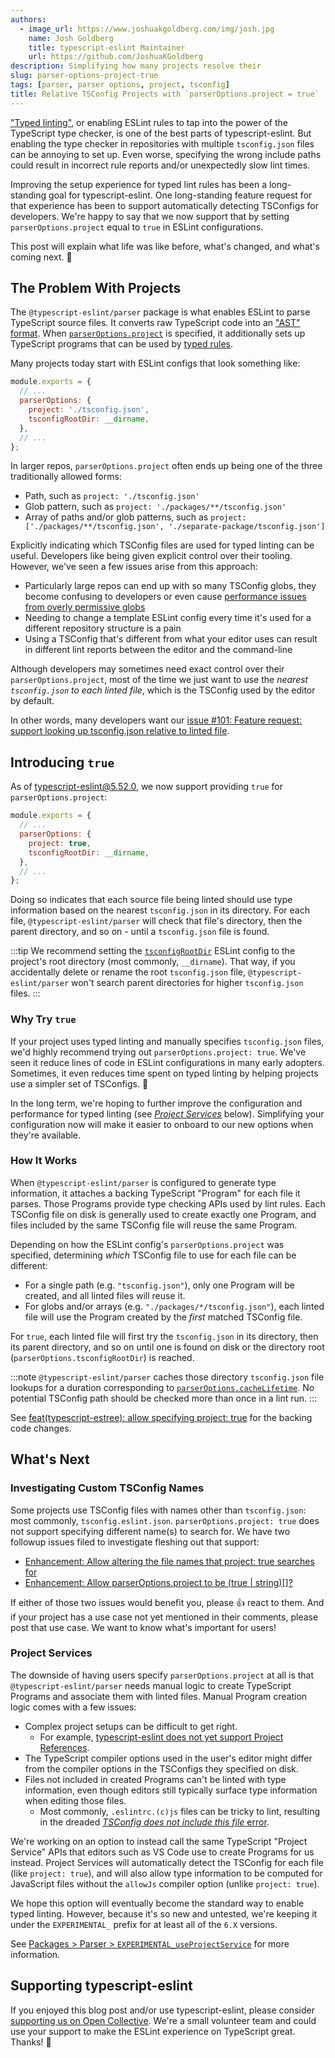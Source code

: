 ```yaml
---
authors:
  - image_url: https://www.joshuakgoldberg.com/img/josh.jpg
    name: Josh Goldberg
    title: typescript-eslint Maintainer
    url: https://github.com/JoshuaKGoldberg
description: Simplifying how many projects resolve their
slug: parser-options-project-true
tags: [parser, parser options, project, tsconfig]
title: Relative TSConfig Projects with `parserOptions.project = true`
---
```


["Typed linting"](/linting/typed-linting), or enabling ESLint rules to tap into the power of the TypeScript type checker, is one of the best parts of typescript-eslint.
But enabling the type checker in repositories with multiple `tsconfig.json` files can be annoying to set up.
Even worse, specifying the wrong include paths could result in incorrect rule reports and/or unexpectedly slow lint times.

Improving the setup experience for typed lint rules has been a long-standing goal for typescript-eslint.
One long-standing feature request for that experience has been to support automatically detecting TSConfigs for developers.
We're happy to say that we now support that by setting `parserOptions.project` equal to `true` in ESLint configurations.

This post will explain what life was like before, what's changed, and what's coming next. 🎉

<!--truncate-->

## The Problem With Projects

The `@typescript-eslint/parser` package is what enables ESLint to parse TypeScript source files.
It converts raw TypeScript code into an ["AST" format](./2022-12-05-asts-and-typescript-eslint.md).
When [`parserOptions.project`](/packages/parser#project) is specified, it additionally sets up TypeScript programs that can be used by [typed rules](/developers/custom-rules#typed-rules).

Many projects today start with ESLint configs that look something like:

```js
module.exports = {
  // ...
  parserOptions: {
    project: './tsconfig.json',
    tsconfigRootDir: __dirname,
  },
  // ...
};
```

In larger repos, `parserOptions.project` often ends up being one of the three traditionally allowed forms:

- Path, such as `project: './tsconfig.json'`
- Glob pattern, such as `project: './packages/**/tsconfig.json'`
- Array of paths and/or glob patterns, such as `project: ['./packages/**/tsconfig.json', './separate-package/tsconfig.json']`

Explicitly indicating which TSConfig files are used for typed linting can be useful.
Developers like being given explicit control over their tooling.
However, we've seen a few issues arise from this approach:

- Particularly large repos can end up with so many TSConfig globs, they become confusing to developers or even cause [performance issues from overly permissive globs](/linting/troubleshooting/performance-troubleshooting#wide-includes-in-your-eslint-options)
- Needing to change a template ESLint config every time it's used for a different repository structure is a pain
- Using a TSConfig that's different from what your editor uses can result in different lint reports between the editor and the command-line

Although developers may sometimes need exact control over their `parserOptions.project`, most of the time we just want to use the _nearest `tsconfig.json` to each linted file_, which is the TSConfig used by the editor by default.

In other words, many developers want our [issue #101: Feature request: support looking up tsconfig.json relative to linted file](https://github.com/typescript-eslint/typescript-eslint/issues/101).

## Introducing `true`

As of typescript-eslint@5.52.0, we now support providing `true` for `parserOptions.project`:

```js
module.exports = {
  // ...
  parserOptions: {
    project: true,
    tsconfigRootDir: __dirname,
  },
  // ...
};
```

Doing so indicates that each source file being linted should use type information based on the nearest `tsconfig.json` in its directory.
For each file, `@typescript-eslint/parser` will check that file's directory, then the parent directory, and so on - until a `tsconfig.json` file is found.

:::tip
We recommend setting the [`tsconfigRootDir`](/packages/parser#tsconfigrootdir) ESLint config to the project's root directory (most commonly, `__dirname`).
That way, if you accidentally delete or rename the root `tsconfig.json` file, `@typescript-eslint/parser` won't search parent directories for higher `tsconfig.json` files.
:::

### Why Try `true`

If your project uses typed linting and manually specifies `tsconfig.json` files, we'd highly recommend trying out `parserOptions.project: true`.
We've seen it reduce lines of code in ESLint configurations in many early adopters.
Sometimes, it even reduces time spent on typed linting by helping projects use a simpler set of TSConfigs. 🚀

In the long term, we're hoping to further improve the configuration and performance for typed linting (see _[Project Services](#project-services)_ below).
Simplifying your configuration now will make it easier to onboard to our new options when they're available.

### How It Works

When `@typescript-eslint/parser` is configured to generate type information, it attaches a backing TypeScript "Program" for each file it parses.
Those Programs provide type checking APIs used by lint rules.
Each TSConfig file on disk is generally used to create exactly one Program, and files included by the same TSConfig file will reuse the same Program.

Depending on how the ESLint config's `parserOptions.project` was specified, determining _which_ TSConfig file to use for each file can be different:

- For a single path (e.g. `"tsconfig.json"`), only one Program will be created, and all linted files will reuse it.
- For globs and/or arrays (e.g. `"./packages/*/tsconfig.json"`), each linted file will use the Program created by the _first_ matched TSConfig file.

For `true`, each linted file will first try the `tsconfig.json` in its directory, then its parent directory, and so on until one is found on disk or the directory root (`parserOptions.tsconfigRootDir`) is reached.

:::note
`@typescript-eslint/parser` caches those directory `tsconfig.json` file lookups for a duration corresponding to [`parserOptions.cacheLifetime`](/packages/parser#cachelifetime).
No potential TSConfig path should be checked more than once in a lint run.
:::

See [feat(typescript-estree): allow specifying project: true](https://github.com/typescript-eslint/typescript-eslint/pull/6084) for the backing code changes.

## What's Next

### Investigating Custom TSConfig Names

Some projects use TSConfig files with names other than `tsconfig.json`: most commonly, `tsconfig.eslint.json`.
`parserOptions.project: true` does not support specifying different name(s) to search for.
We have two followup issues filed to investigate fleshing out that support:

- [Enhancement: Allow altering the file names that project: true searches for](https://github.com/typescript-eslint/typescript-eslint/issues/7383)
- [Enhancement: Allow parserOptions.project to be (true | string)[]?](https://github.com/typescript-eslint/typescript-eslint/issues/7384)

If either of those two issues would benefit you, please 👍 react to them.
And if your project has a use case not yet mentioned in their comments, please post that use case.
We want to know what's important for users!

### Project Services

The downside of having users specify `parserOptions.project` at all is that `@typescript-eslint/parser` needs manual logic to create TypeScript Programs and associate them with linted files.
Manual Program creation logic comes with a few issues:

- Complex project setups can be difficult to get right.
  - For example, [typescript-eslint does not yet support Project References](https://github.com/typescript-eslint/typescript-eslint/issues/2094).
- The TypeScript compiler options used in the user's editor might differ from the compiler options in the TSConfigs they specified on disk.
- Files not included in created Programs can't be linted with type information, even though editors still typically surface type information when editing those files.
  - Most commonly, `.eslintrc.(c)js` files can be tricky to lint, resulting in the dreaded [_TSConfig does not include this file_ error](/linting/troubleshooting#i-get-errors-telling-me-eslint-was-configured-to-run--however-that-tsconfig-does-not--none-of-those-tsconfigs-include-this-file).

We're working on an option to instead call the same TypeScript "Project Service" APIs that editors such as VS Code use to create Programs for us instead.
Project Services will automatically detect the TSConfig for each file (like `project: true`), and will also allow type information to be computed for JavaScript files without the `allowJs` compiler option (unlike `project: true`).

We hope this option will eventually become the standard way to enable typed linting.
However, because it's so new and untested, we're keeping it under the `EXPERIMENTAL_` prefix for at least all of the `6.X` versions.

See [Packages > Parser > `EXPERIMENTAL_useProjectService`](/packages/parser#EXPERIMENTAL_useProjectService) for more information.

## Supporting typescript-eslint

If you enjoyed this blog post and/or use typescript-eslint, please consider [supporting us on Open Collective](https://opencollective.com/typescript-eslint).
We're a small volunteer team and could use your support to make the ESLint experience on TypeScript great.
Thanks! 💖

